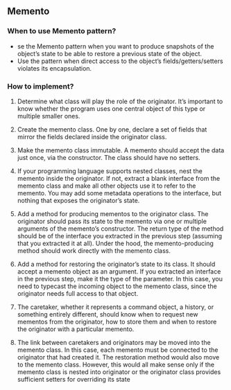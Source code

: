 ﻿## Memento

### When to use Memento pattern?
- se the Memento pattern when you want to produce snapshots of the object’s state to be able to restore a previous state
  of the object.
- Use the pattern when direct access to the object’s fields/getters/setters violates its encapsulation.

### How to implement? 

1. Determine what class will play the role of the originator. It’s
important to know whether the program uses one central
object of this type or multiple smaller ones.
2. Create the memento class. One by one, declare a set of fields
   that mirror the fields declared inside the originator class.
3. Make the memento class immutable. A memento should
   accept the data just once, via the constructor. The class should
   have no setters.
4. If your programming language supports nested classes, nest
   the memento inside the originator. If not, extract a blank interface from the memento class and make all other objects use
   it to refer to the memento. You may add some metadata operations to the interface, but nothing that exposes the originator’s state.
5. Add a method for producing mementos to the originator class.
   The originator should pass its state to the memento via one or
   multiple arguments of the memento’s constructor.
   The return type of the method should be of the interface you
   extracted in the previous step (assuming that you extracted
   it at all). Under the hood, the memento-producing method
   should work directly with the memento class.

6. Add a method for restoring the originator’s state to its class.
It should accept a memento object as an argument. If you
extracted an interface in the previous step, make it the type of
the parameter. In this case, you need to typecast the incoming
object to the memento class, since the originator needs full
access to that object.
7. The caretaker, whether it represents a command object, a history, or something entirely different, should know when to
   request new mementos from the originator, how to store them
   and when to restore the originator with a particular memento.
8. The link between caretakers and originators may be moved
   into the memento class. In this case, each memento must be
   connected to the originator that had created it. The restoration
   method would also move to the memento class. However, this
   would all make sense only if the memento class is nested into
   originator or the originator class provides sufficient setters for
   overriding its state
